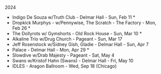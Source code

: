 2024

* Indigo De Souza w/Truth Club - Delmar Hall - Sun, Feb 11 *
* Dropkick Murphys - w/Pennywise, The Scratch - The Factory - Mon, Feb 26 *  
* The Dollyrots w/ Gymshorts - Old Rock House - Sun, Mar 10 *
* Alkaline Trio w/Drug Church - Pageant - Sun, Mar 17
* Jeff Rosenstock w/Sidney Gish, Gladie - Delmar Hall - Sun, Apr 7
* Palace - Delmar Hall - Mon, Apr 29 *
* Slowdive w/Drab Majesty - Pageant - Sat, May 4
* Swans w/Kristof Hahn (Swans) - Delmar Hall - Fri, May 10
* IDLES - Aragon Ballroom - Wed, Sep 18 (Chicago)



